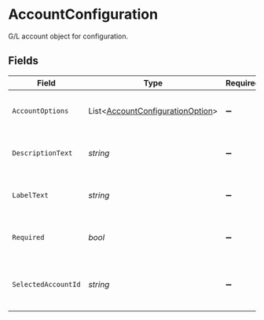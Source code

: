 # AccountConfiguration

G/L account object for configuration.


## Fields

| Field                                                                                 | Type                                                                                  | Required                                                                              | Description                                                                           |
| ------------------------------------------------------------------------------------- | ------------------------------------------------------------------------------------- | ------------------------------------------------------------------------------------- | ------------------------------------------------------------------------------------- |
| `AccountOptions`                                                                      | List<[AccountConfigurationOption](../../Models/Shared/AccountConfigurationOption.md)> | :heavy_minus_sign:                                                                    | Object containing account options.                                                    |
| `DescriptionText`                                                                     | *string*                                                                              | :heavy_minus_sign:                                                                    | Descriptive text for sales configuration section.                                     |
| `LabelText`                                                                           | *string*                                                                              | :heavy_minus_sign:                                                                    | Label text for sales configuration section.                                           |
| `Required`                                                                            | *bool*                                                                                | :heavy_minus_sign:                                                                    | Required section to be configured for sync.                                           |
| `SelectedAccountId`                                                                   | *string*                                                                              | :heavy_minus_sign:                                                                    | Selected account id from the list of available accounts.                              |